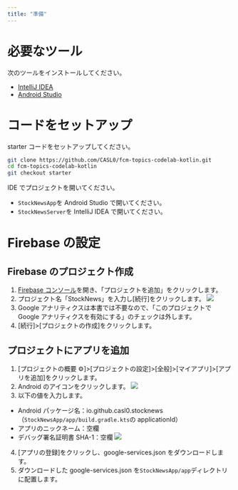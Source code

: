 ```yaml
---
title: "準備"
---
```


# 必要なツール

次のツールをインストールしてください。

- [IntelliJ IDEA](https://www.jetbrains.com/idea/)
- [Android Studio](https://developer.android.com/studio?hl=ja)

# コードをセットアップ

starter コードをセットアップしてください。

```sh
git clone https://github.com/CASL0/fcm-topics-codelab-kotlin.git
cd fcm-topics-codelab-kotlin
git checkout starter
```

IDE でプロジェクトを開いてください。

- `StockNewsApp`を Android Studio で開いてください。
- `StockNewsServer`を IntelliJ IDEA で開いてください。

# Firebase の設定

## Firebase のプロジェクト作成

1. [Firebase コンソール](https://console.firebase.google.com/?hl=ja)を開き、「プロジェクトを追加」をクリックします。
2. プロジェクト名「StockNews」を入力し[続行]をクリックします。
   ![](https://storage.googleapis.com/zenn-user-upload/5cd3feef4011-20231127.png)
3. Google アナリティクスは本書では不要なので、「このプロジェクトで Google アナリティクスを有効にする」のチェックは外します。
4. [続行]>[プロジェクトの作成]をクリックします。

## プロジェクトにアプリを追加

1. [プロジェクトの概要 ⚙]>[プロジェクトの設定]>[全般]>[マイアプリ]>[アプリを追加]をクリックします。
2. Android のアイコンをクリックします。
   ![](https://storage.googleapis.com/zenn-user-upload/8d0141bd2f66-20231127.png)
3. 以下の値を入力します。

- Android パッケージ名：io.github.casl0.stocknews（`StockNewsApp/app/build.gradle.kts`の applicationId）
- アプリのニックネーム：空欄
- デバッグ署名証明書 SHA-1：空欄
  ![](https://storage.googleapis.com/zenn-user-upload/c7533bfb0760-20231127.png)

4. [アプリの登録]をクリックし、google-services.json をダウンロードします。
5. ダウンロードした google-services.json を`StockNewsApp/app`ディレクトリに配置します。
